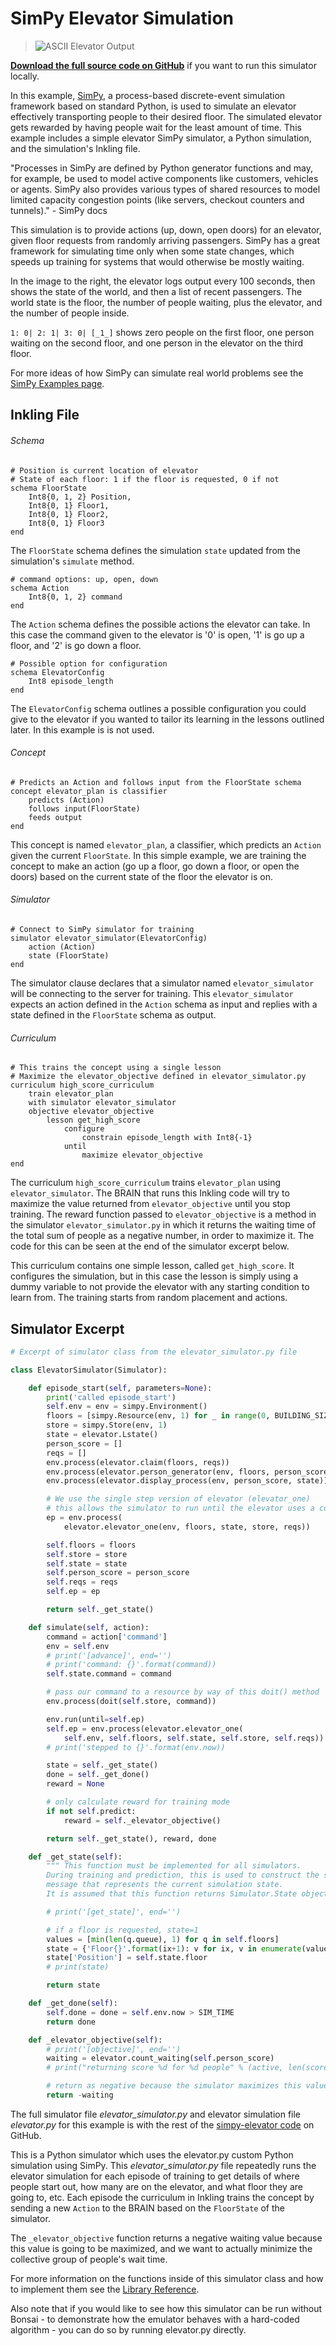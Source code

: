 # SimPy Elevator Simulation

> ![ASCII Elevator Output](../images/elevator_output.png)

[**Download the full source code on GitHub**][1] if you want to run this simulator locally.

In this example, [SimPy][2], a process-based discrete-event simulation framework based on standard Python, is used to simulate an elevator effectively transporting people to their desired floor. The simulated elevator gets rewarded by having people wait for the least amount of time. This example includes a simple elevator SimPy simulator, a Python simulation, and the simulation's Inkling file.

"Processes in SimPy are defined by Python generator functions and may, for example, be used to model active components like customers, vehicles or agents. SimPy also provides various types of shared resources to model limited capacity congestion points (like servers, checkout counters and tunnels)." - SimPy docs

This simulation is to provide actions (up, down, open doors) for an elevator, given floor requests from randomly arriving passengers. SimPy has a great framework for simulating time only when some state changes, which speeds up training for systems that would otherwise be mostly waiting.

In the image to the right, the elevator logs output every 100 seconds, then shows the state of the world, and then a list of recent passengers. The world state is the floor, the number of people waiting, plus the elevator, and the number of people inside.

`1: 0| 2: 1| 3: 0| [_1_]` shows zero people on the first floor, one person waiting on the second floor, and one person in the elevator on the third floor.

For more ideas of how SimPy can simulate real world problems see the [SimPy Examples page][4].

## Inkling File

###### Schema

```inkling
# Position is current location of elevator
# State of each floor: 1 if the floor is requested, 0 if not
schema FloorState
    Int8{0, 1, 2} Position,
    Int8{0, 1} Floor1,
    Int8{0, 1} Floor2,
    Int8{0, 1} Floor3
end
```

The `FloorState` schema defines the simulation `state` updated from the simulation's `simulate` method.

```inkling
# command options: up, open, down
schema Action
    Int8{0, 1, 2} command
end
```

The `Action` schema defines the possible actions the elevator can take. In this case the command given to the elevator is '0' is open, '1' is go up a floor, and '2' is go down a floor.

```inkling
# Possible option for configuration
schema ElevatorConfig
    Int8 episode_length
end
```

The `ElevatorConfig` schema outlines a possible configuration you could give to the elevator if you wanted to tailor its learning in the lessons outlined later. In this example is is not used.

###### Concept

```inkling
# Predicts an Action and follows input from the FloorState schema
concept elevator_plan is classifier
    predicts (Action)
    follows input(FloorState)
    feeds output
end
```

This concept is named `elevator_plan`, a classifier, which predicts an `Action` given the current `FloorState`. In this simple example, we are training the concept to make an action (go up a floor, go down a floor, or open the doors) based on the current state of the floor the elevator is on.

###### Simulator

```inkling
# Connect to SimPy simulator for training
simulator elevator_simulator(ElevatorConfig)
    action (Action)
    state (FloorState)
end
```

The simulator clause declares that a simulator named `elevator_simulator` will be connecting to the server for training. This `elevator_simulator` expects an action defined in the `Action` schema as input and replies with a state defined in the `FloorState` schema as output.

###### Curriculum

```inkling
# This trains the concept using a single lesson
# Maximize the elevator_objective defined in elevator_simulator.py
curriculum high_score_curriculum
    train elevator_plan
    with simulator elevator_simulator
    objective elevator_objective
        lesson get_high_score
            configure
                constrain episode_length with Int8{-1}
            until
                maximize elevator_objective
end
```

The curriculum `high_score_curriculum` trains `elevator_plan` using `elevator_simulator`. The BRAIN that runs this Inkling code will try to maximize the value returned from `elevator_objective` until you stop training. The reward function passed to `elevator_objective` is a method in the simulator `elevator_simulator.py` in which it returns the waiting time of the total sum of people as a negative number, in order to maximize it. The code for this can be seen at the end of the simulator excerpt below.

This curriculum contains one simple lesson, called `get_high_score`. It configures the simulation, but in this case the lesson is simply using a dummy variable to not provide the elevator with any starting condition to learn from. The training starts from random placement and actions.


## Simulator Excerpt

```python
# Excerpt of simulator class from the elevator_simulator.py file

class ElevatorSimulator(Simulator):

    def episode_start(self, parameters=None):
        print('called episode_start')
        self.env = env = simpy.Environment()
        floors = [simpy.Resource(env, 1) for _ in range(0, BUILDING_SIZE)]
        store = simpy.Store(env, 1)
        state = elevator.Lstate()
        person_score = []
        reqs = []
        env.process(elevator.claim(floors, reqs))
        env.process(elevator.person_generator(env, floors, person_score))
        env.process(elevator.display_process(env, person_score, state))

        # We use the single step version of elevator (elevator_one)
        # this allows the simulator to run until the elevator uses a command.
        ep = env.process(
            elevator.elevator_one(env, floors, state, store, reqs))

        self.floors = floors
        self.store = store
        self.state = state
        self.person_score = person_score
        self.reqs = reqs
        self.ep = ep

        return self._get_state()

    def simulate(self, action):
        command = action['command']
        env = self.env
        # print('[advance]', end='')
        # print('command: {}'.format(command))
        self.state.command = command

        # pass our command to a resource by way of this doit() method
        env.process(doit(self.store, command))

        env.run(until=self.ep)
        self.ep = env.process(elevator.elevator_one(
            self.env, self.floors, self.state, self.store, self.reqs))
        # print('stepped to {}'.format(env.now))

        state = self._get_state()
        done = self._get_done()
        reward = None

        # only calculate reward for training mode
        if not self.predict:
            reward = self._elevator_objective()

        return self._get_state(), reward, done

    def _get_state(self):
        """ This function must be implemented for all simulators.
        During training and prediction, this is used to construct the state
        message that represents the current simulation state.
        It is assumed that this function returns Simulator.State objects """

        # print('[get_state]', end='')

        # if a floor is requested, state=1
        values = [min(len(q.queue), 1) for q in self.floors]
        state = {'Floor{}'.format(ix+1): v for ix, v in enumerate(values)}
        state['Position'] = self.state.floor
        # print(state)

        return state

    def _get_done(self):
        self.done = done = self.env.now > SIM_TIME
        return done

    def _elevator_objective(self):
        # print('[objective]', end='')
        waiting = elevator.count_waiting(self.person_score)
        # print("returning score %d for %d people" % (active, len(scores)))

        # return as negative because the simulator maximizes this value.
        return -waiting
```

The full simulator file *elevator_simulator.py* and elevator simulation file *elevator.py* for this example is with the rest of the [simpy-elevator code][1] on GitHub.

This is a Python simulator which uses the elevator.py custom Python simulation using SimPy. This *elevator_simulator.py* file repeatedly runs the elevator simulation for each episode of training to get details of where people start out, how many are on the elevator, and what floor they are going to, etc. Each episode the curriculum in Inkling trains the concept by sending a new `Action` to the BRAIN based on the `FloorState` of the simulator.

The `_elevator_objective` function returns a negative waiting value because this value is going to be maximized, and we want to actually minimize the collective group of people's wait time.

For more information on the functions inside of this simulator class and how to implement them see the [Library Reference][3].

Also note that if you would like to see how this simulator can be run without Bonsai - to demonstrate how the emulator behaves with a hard-coded algorithm - you can do so by running elevator.py directly.

[1]: https://github.com/BonsaiAI/simpy-elevator-sample
[2]: https://simpy.readthedocs.io/en/latest/index.html
[3]: http://docs.bons.ai/references/library-reference.html
[4]: https://simpy.readthedocs.io/en/latest/examples/index.html#examples
